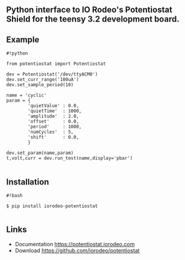 Python interface to IO Rodeo's Potentiostat Shield for the teensy 3.2 development board.
-----------------------------------------------------------------------------------------

Example
--------

```
#!python

from potentiostat import Potentiostat

dev = Potentiostat('/dev/ttyACM0')
dev.set_curr_range('100uA')
dev.set_sample_period(10)

name = 'cyclic'
param = {
        'quietValue' : 0.0,
        'quietTime'  : 1000,
        'amplitude'  : 2.0,
        'offset'     : 0.0,
        'period'     : 1000,
        'numCycles'  : 5,
        'shift'      : 0.0,
        }

dev.set_param(name,param)
t,volt,curr = dev.run_test(name,display='pbar')


```


Installation
------------

```
#!bash

$ pip install iorodeo-potentiostat


```


Links
-----

* Documentation https://potentiostat.iorodeo.com
* Download https://github.com/iorodeo/potentiostat


